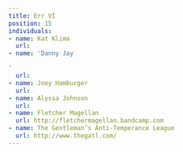```yaml
---
title: Err VI
position: 15
individuals:
- name: Kat Klima
  url: 
- name: 'Danny Jay

'
  url: 
- name: Joey Hamburger
  url: 
- name: Alyssa Johnson
  url: 
- name: Fletcher Magellan
  url: http://fletchermagellan.bandcamp.com
- name: The Gentleman’s Anti-Temperance League
  url: http://www.thegatl.com/
---
```


